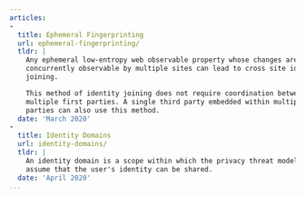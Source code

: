 ```yaml
---
articles:
-
  title: Ephemeral Fingerprinting
  url: ephemeral-fingerprinting/
  tldr: |
    Any ephemeral low-entropy web observable property whose changes are
    concurrently observable by multiple sites can lead to cross site identity
    joining.

    This method of identity joining does not require coordination between
    multiple first parties. A single third party embedded within multiple first
    parties can also use this method.
  date: 'March 2020'
-
  title: Identity Domains
  url: identity-domains/
  tldr: |
    An identity domain is a scope within which the privacy threat model can
    assume that the user's identity can be shared.
  date: 'April 2020'
...
```

